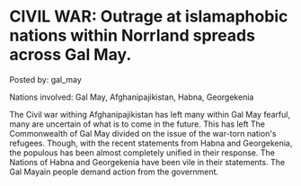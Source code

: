 # CIVIL WAR: Outrage at islamaphobic nations within Norrland spreads across Gal May.

Posted by: gal_may

Nations involved: Gal May, Afghanipajikistan, Habna, Georgekenia

The Civil war withing Afghanipajikistan has left many within Gal May fearful, many are uncertain of what is to come in the future. This has left The Commonwealth of Gal May divided on the issue of the war-torn nation's refugees. Though, with the recent statements from Habna and Georgekenia, the populous has been almost completely unified in their response. The Nations of Habna and Georgekenia have been vile in their statements. The Gal Mayain people demand action from the government.